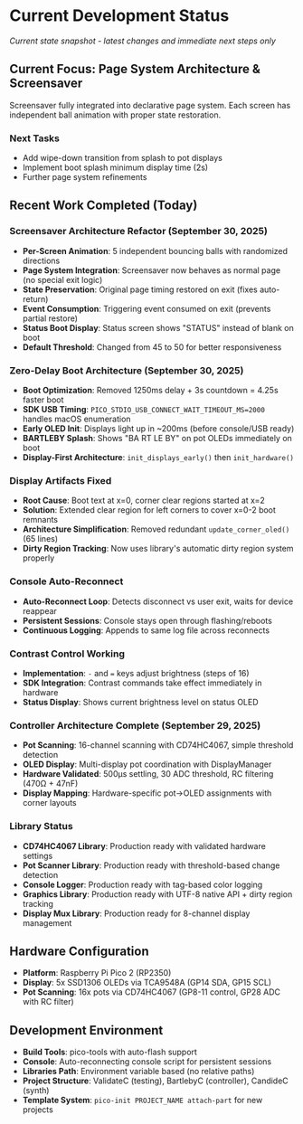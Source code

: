 # Current Development Status
*Current state snapshot - latest changes and immediate next steps only*

## Current Focus: Page System Architecture & Screensaver

Screensaver fully integrated into declarative page system. Each screen has independent ball animation with proper state restoration.

### Next Tasks
- Add wipe-down transition from splash to pot displays
- Implement boot splash minimum display time (2s)
- Further page system refinements

## Recent Work Completed (Today)

### Screensaver Architecture Refactor (September 30, 2025)
- **Per-Screen Animation**: 5 independent bouncing balls with randomized directions
- **Page System Integration**: Screensaver now behaves as normal page (no special exit logic)
- **State Preservation**: Original page timing restored on exit (fixes auto-return)
- **Event Consumption**: Triggering event consumed on exit (prevents partial restore)
- **Status Boot Display**: Status screen shows "STATUS" instead of blank on boot
- **Default Threshold**: Changed from 45 to 50 for better responsiveness

### Zero-Delay Boot Architecture (September 30, 2025)
- **Boot Optimization**: Removed 1250ms delay + 3s countdown = 4.25s faster boot
- **SDK USB Timing**: `PICO_STDIO_USB_CONNECT_WAIT_TIMEOUT_MS=2000` handles macOS enumeration
- **Early OLED Init**: Displays light up in ~200ms (before console/USB ready)
- **BARTLEBY Splash**: Shows "BA RT LE BY" on pot OLEDs immediately on boot
- **Display-First Architecture**: `init_displays_early()` then `init_hardware()`

### Display Artifacts Fixed
- **Root Cause**: Boot text at x=0, corner clear regions started at x=2
- **Solution**: Extended clear region for left corners to cover x=0-2 boot remnants
- **Architecture Simplification**: Removed redundant `update_corner_oled()` (65 lines)
- **Dirty Region Tracking**: Now uses library's automatic dirty region system properly

### Console Auto-Reconnect
- **Auto-Reconnect Loop**: Detects disconnect vs user exit, waits for device reappear
- **Persistent Sessions**: Console stays open through flashing/reboots
- **Continuous Logging**: Appends to same log file across reconnects

### Contrast Control Working
- **Implementation**: `-` and `=` keys adjust brightness (steps of 16)
- **SDK Integration**: Contrast commands take effect immediately in hardware
- **Status Display**: Shows current brightness level on status OLED

### Controller Architecture Complete (September 29, 2025)
- **Pot Scanning**: 16-channel scanning with CD74HC4067, simple threshold detection
- **OLED Display**: Multi-display pot coordination with DisplayManager
- **Hardware Validated**: 500μs settling, 30 ADC threshold, RC filtering (470Ω + 47nF)
- **Display Mapping**: Hardware-specific pot→OLED assignments with corner layouts

### Library Status
- **CD74HC4067 Library**: Production ready with validated hardware settings
- **Pot Scanner Library**: Production ready with threshold-based change detection
- **Console Logger**: Production ready with tag-based color logging
- **Graphics Library**: Production ready with UTF-8 native API + dirty region tracking
- **Display Mux Library**: Production ready for 8-channel display management

## Hardware Configuration
- **Platform**: Raspberry Pi Pico 2 (RP2350)
- **Display**: 5x SSD1306 OLEDs via TCA9548A (GP14 SDA, GP15 SCL)
- **Pot Scanning**: 16x pots via CD74HC4067 (GP8-11 control, GP28 ADC with RC filter)

## Development Environment
- **Build Tools**: pico-tools with auto-flash support
- **Console**: Auto-reconnecting console script for persistent sessions
- **Libraries Path**: Environment variable based (no relative paths)
- **Project Structure**: ValidateC (testing), BartlebyC (controller), CandideC (synth)
- **Template System**: `pico-init PROJECT_NAME attach-part` for new projects
